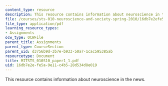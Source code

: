 ```yaml
---
content_type: resource
description: This resource contains information about neuroscience in the news.
file: /courses/sts-010-neuroscience-and-society-spring-2010/16db7e2efe5a9e11c4b528d534d8e019_MITSTS_010S10_paper1_1.pdf
file_type: application/pdf
learning_resource_types:
- Assignments
ocw_type: OCWFile
parent_title: Assignments
parent_type: CourseSection
parent_uid: d3756b9d-3b7e-b933-50a7-1cac595385ab
resourcetype: Document
title: MITSTS_010S10_paper1_1.pdf
uid: 16db7e2e-fe5a-9e11-c4b5-28d534d8e019
---
```

This resource contains information about neuroscience in the news.

